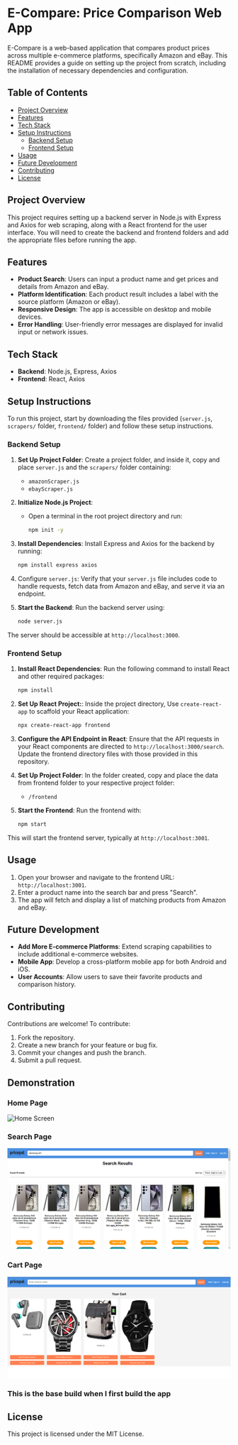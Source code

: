 # E-Compare: Price Comparison Web App

E-Compare is a web-based application that compares product prices across multiple e-commerce platforms, specifically Amazon and eBay. This README provides a guide on setting up the project from scratch, including the installation of necessary dependencies and configuration.

## Table of Contents

- [Project Overview](#project-overview)
- [Features](#features)
- [Tech Stack](#tech-stack)
- [Setup Instructions](#setup-instructions)
  - [Backend Setup](#backend-setup)
  - [Frontend Setup](#frontend-setup)
- [Usage](#usage)
- [Future Development](#future-development)
- [Contributing](#contributing)
- [License](#license)

## Project Overview

This project requires setting up a backend server in Node.js with Express and Axios for web scraping, along with a React frontend for the user interface. You will need to create the backend and frontend folders and add the appropriate files before running the app.

## Features

- **Product Search**: Users can input a product name and get prices and details from Amazon and eBay.
- **Platform Identification**: Each product result includes a label with the source platform (Amazon or eBay).
- **Responsive Design**: The app is accessible on desktop and mobile devices.
- **Error Handling**: User-friendly error messages are displayed for invalid input or network issues.

## Tech Stack

- **Backend**: Node.js, Express, Axios
- **Frontend**: React, Axios

## Setup Instructions

To run this project, start by downloading the files provided (`server.js`, `scrapers/` folder, `frontend/` folder) and follow these setup instructions.

### Backend Setup

1. **Set Up Project Folder**: Create a project folder, and inside it, copy and place `server.js` and the `scrapers/` folder containing:
   - `amazonScraper.js`
   - `ebayScraper.js`

2. **Initialize Node.js Project**:
   - Open a terminal in the root project directory and run:
     ```bash
     npm init -y
     ```

3. **Install Dependencies**: Install Express and Axios for the backend by running:
   ```bash
   npm install express axios

4. Configure `server.js`: Verify that your `server.js` file includes code to handle requests, fetch data from Amazon and eBay, and serve it via an endpoint.

5. **Start the Backend**: Run the backend server using:
   ```bash
   node server.js
   ```
   
The server should be accessible at `http://localhost:3000`.

### Frontend Setup

1. **Install React Dependencies**: Run the following command to install React and other required packages:
    ```bash
    npm install
    ```

2. **Set Up React Project:**: Inside the project directory, Use `create-react-app` to scaffold your React application:
   ```bash
   npx create-react-app frontend
   ```

3. **Configure the API Endpoint in React**: Ensure that the API requests in your React components are directed to `http://localhost:3000/search`. Update the frontend directory files with those provided in this repository.

4. **Set Up Project Folder**: In the folder created, copy and place the data from frontend folder to your respective project folder:
   - `/frontend`

4. **Start the Frontend**: Run the frontend with:
   ```bash
   npm start
   ```
   
This will start the frontend server, typically at `http://localhost:3001`.

## Usage

1. Open your browser and navigate to the frontend URL: `http://localhost:3001`.
2. Enter a product name into the search bar and press "Search".
3. The app will fetch and display a list of matching products from Amazon and eBay.

## Future Development

- **Add More E-commerce Platforms**: Extend scraping capabilities to include additional e-commerce websites.
- **Mobile App**: Develop a cross-platform mobile app for both Android and iOS.
- **User Accounts**: Allow users to save their favorite products and comparison history.

## Contributing

Contributions are welcome! To contribute:
1. Fork the repository.
2. Create a new branch for your feature or bug fix.
3. Commit your changes and push the branch.
4. Submit a pull request.

## Demonstration

### Home Page

![Home Screen](./public/homescreen.jpg)

### Search Page

![Search Screen](./public/searchscreen.png)

### Cart Page

![Cart Screen](./public/cartscreen.png)

### This is the base build when I first build the app


## License

This project is licensed under the MIT License.
